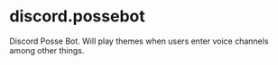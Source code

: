 # discord.possebot
Discord Posse Bot. Will play themes when users enter voice channels among other things.

